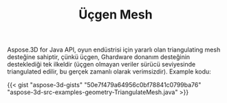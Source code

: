 ﻿---
title: Üçgen Mesh
type: docs
weight: 20
url: /tr/java/triangulate-mesh/
description: Aspose.3D for Java API, oyun endüstrisi için yararlı olan triangulating mesh desteğine sahiptir, çünkü üçgen, Ghardware donanım desteğinin desteklediği tek ilkeldir (üçgen olmayan veriler sürücü seviyesinde triangulated edilir, bu gerçek zamanlı olarak verimsizdir).
---
Aspose.3D for Java API, oyun endüstrisi için yararlı olan triangulating mesh desteğine sahiptir, çünkü üçgen, Ghardware donanım desteğinin desteklediği tek ilkeldir (üçgen olmayan veriler sürücü seviyesinde triangulated edilir, bu gerçek zamanlı olarak verimsizdir). Example kodu:

{{< gist "aspose-3d-gists" "50e7f479a64956c0bf78841c0799ba76" "aspose-3d-src-examples-geometry-TriangulateMesh.java" >}}




